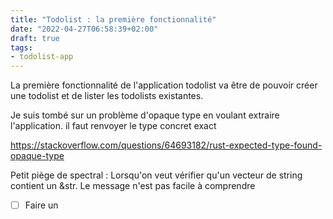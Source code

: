 ```yaml
---
title: "Todolist : la première fonctionnalité"
date: "2022-04-27T06:58:39+02:00"
draft: true
tags:
- todolist-app
---
```


La première fonctionnalité de l'application todolist va être de pouvoir créer une todolist et de lister les todolists existantes.





Je suis tombé sur un problème d'opaque type en voulant extraire l'application.
il faut renvoyer le type concret exact

https://stackoverflow.com/questions/64693182/rust-expected-type-found-opaque-type

Petit piège de spectral : Lorsqu'on veut vérifier qu'un vecteur de string contient un &str. Le message n'est pas facile à comprendre
- [ ] Faire un 